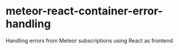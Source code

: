 # meteor-react-container-error-handling
Handling errors from Meteor subscriptions using React as frontend
